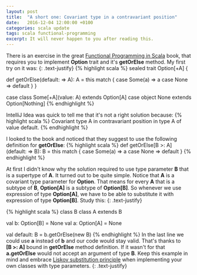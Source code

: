 ```yaml
---
layout: post
title:  "A short one: Covariant type in a contravariant position"
date:   2016-12-04 12:00:00 +0100
categories: scala update
tags: scala functional-programming
excerpt: It will never happen to you after reading this.
---
```

There is an exercise in the great [Functional Programming in Scala][functional-programming-in-scala-affiliate-link] book, that requires you to
implement **Option** trait and it's **getOrElse** method.
My first try on it was:
{: .text-justify}
{% highlight scala %}
sealed trait Option[+A] {

  def getOrElse(default: => A): A = this match {
    case Some(a) => a
    case None => default
  }
}

case class Some[+A](value: A) extends Option[A]
case object None extends Option[Nothing]
{% endhighlight %}

IntelliJ Idea was quick to tell me that it's not a right solution because:
{% highlight scala %}
Covariant type A in contravariant position in type A of value default.
{% endhighlight %}

I looked to the book and noticed that they suggest to use the following definition for **getOrElse**:
{% highlight scala %}
def getOrElse[B >: A](default: => B): B = this match {
  case Some(a) => a
  case None => default
}
{% endhighlight %}

At first I didn't know why the solution required to use type parameter **B** that is a supertype of **A**.
It turned out to be quite simple.
Notice that **A** is a covariant type parameter for **Option**.
That means for every **A** that is a subtype of **B**, **Option[A]** is a subtype of **Option[B]**.
So whenever we use expression of type **Option[A]**, we have to be able to substitute it with expression of type **Option[B]**.
Study this:
{: .text-justify}

{% highlight scala %}
class B
class A extends B

val b: Option[B] = None
val a: Option[A] = None

val default: B = b.getOrElse(new B)
{% endhighlight %}
In the last line we could use **a** instead of **b** and our code would stay valid. That's thanks to <nobr><b>[B >: A]</b></nobr> bound in **getOrElse** method definition. If it wasn't for that **a.getOrElse** would not accept an argument of type **B**. Keep this example in mind and embrace [Liskov substitution principle][liskov-substitution-principle] when implementing your own classes with type parameters.
{: .text-justify}

[functional-programming-in-scala-affiliate-link]: https://www.amazon.com/gp/product/1617290653/ref=as_li_tl?ie=UTF8&camp=1789&creative=9325&creativeASIN=1617290653&linkCode=as2&tag=pawelgebal-20&linkId=f3ec949cadbc0ff936a5aae1dcc51c0a
[liskov-substitution-principle]:https://en.wikipedia.org/wiki/Liskov_substitution_principle
